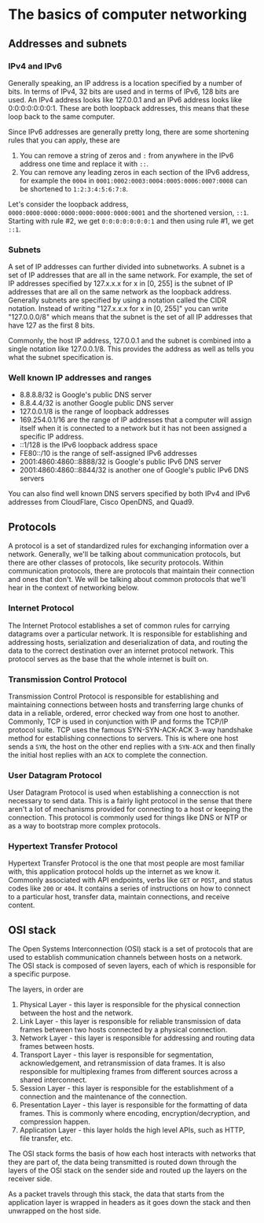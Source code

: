 # The basics of computer networking

## Addresses and subnets

### IPv4 and IPv6

Generally speaking, an IP address is a location specified by a number of bits. In terms of IPv4, 32 bits are used and in terms of IPv6, 128 bits are used. An IPv4 address looks like 127.0.0.1 and an IPv6 address looks like 0:0:0:0:0:0:0:1. These are both loopback addresses, this means that these loop back to the same computer.

Since IPv6 addresses are generally pretty long, there are some shortening rules that you can apply, these are

1. You can remove a string of zeros and `:` from anywhere in the IPv6 address one time and replace it with `::`.
2. You can remove any leading zeros in each section of the IPv6 address, for example the `0004` in `0001:0002:0003:0004:0005:0006:0007:0008` can be shortened to `1:2:3:4:5:6:7:8`.

Let's consider the loopback address, `0000:0000:0000:0000:0000:0000:0000:0001` and the shortened version, `::1`. Starting with rule #2, we get `0:0:0:0:0:0:0:1` and then using rule #1, we get `::1`.

### Subnets

A set of IP addresses can further divided into subnetworks. A subnet is a set of IP addresses that are all in the same network. For example, the set of IP addresses specified by 127.x.x.x for x in [0, 255] is the subnet of IP addresses that are all on the same network as the loopback address. Generally subnets are specified by using a notation called the CIDR notation. Instead of writing "127.x.x.x for x in [0, 255]" you can write "127.0.0.0/8" which means that the subnet is the set of all IP addresses that have 127 as the first 8 bits.

Commonly, the host IP address, 127.0.0.1 and the subnet is combined into a single notation like 127.0.0.1/8. This provides the address as well as tells you what the subnet specification is.

### Well known IP addresses and ranges

- 8.8.8.8/32 is Google's public DNS server
- 8.8.4.4/32 is another Google public DNS server
- 127.0.0.1/8 is the range of loopback addresses
- 169.254.0.1/16 are the range of IP addresses that a computer will assign itself when it is connected to a network but it has not been assigned a specific IP address.
- ::1/128 is the IPv6 loopback address space
- FE80::/10 is the range of self-assigned IPv6 addresses
- 2001:4860:4860::8888/32 is Google's public IPv6 DNS server
- 2001:4860:4860::8844/32 is another one of Google's public IPv6 DNS servers

You can also find well known DNS servers specified by both IPv4 and IPv6 addresses from CloudFlare, Cisco OpenDNS, and Quad9.

## Protocols

A protocol is a set of standardized rules for exchanging information over a network. Generally, we'll be talking about communication protocols, but there are other classes of protocols, like security protocols. Within communication protocols, there are protocols that maintain their connection and ones that don't. We will be talking about common protocols that we'll hear in the context of networking below.

### Internet Protocol

The Internet Protocol establishes a set of common rules for carrying datagrams over a particular network. It is responsible for establishing and addressing hosts, serialization and deserialization of data, and routing the data to the correct destination over an internet protocol network. This protocol serves as the base that the whole internet is built on.

### Transmission Control Protocol

Transmission Control Protocol is responsible for establishing and maintaining connections between hosts and transferring large chunks of data in a reliable, ordered, error checked way from one host to another. Commonly, TCP is used in conjunction with IP and forms the TCP/IP protocol suite. TCP uses the famous SYN-SYN-ACK-ACK 3-way handshake method for establishing connections to servers. This is where one host sends a `SYN`, the host on the other end replies with a `SYN-ACK` and then finally the initial host replies with an `ACK` to complete the connection.

### User Datagram Protocol

User Datagram Protocol is used when establishing a connecction is not necessary to send data. This is a fairly light protocol in the sense that there aren't a lot of mechanisms provided for connecting to a host or keeping the connection. This protocol is commonly used for things like DNS or NTP or as a way to bootstrap more complex protocols.

### Hypertext Transfer Protocol

Hypertext Transfer Protocol is the one that most people are most familiar with, this application protocol holds up the internet as we know it. Commonly associated with API endpoints, verbs like `GET` or `POST`, and status codes like `200` or `404`. It contains a series of instructions on how to connect to a particular host, transfer data, maintain connections, and receive content.

## OSI stack

The Open Systems Interconnection (OSI) stack is a set of protocols that are used to establish communication channels between hosts on a network. The OSI stack is composed of seven layers, each of which is responsible for a specific purpose.

The layers, in order are

1. Physical Layer - this layer is responsible for the physical connection between the host and the network.
2. Link Layer - this layer is responsible for reliable transmission of data frames between two hosts connected by a physical connection.
3. Network Layer - this layer is responsible for addressing and routing data frames between hosts.
4. Transport Layer - this layer is responsible for segmentation, acknowledgement, and retransmission of data frames. It is also responsible for multiplexing frames from different sources across a shared interconnect.
5. Session Layer - this layer is responsible for the establishment of a connection and the maintenance of the connection.
6. Presentation Layer - this layer is responsible for the formatting of data frames. This is commonly where encoding, encryption/decryption, and compression happen.
7. Application Layer - this layer holds the high level APIs, such as HTTP, file transfer, etc.

The OSI stack forms the basis of how each host interacts with networks that they are part of, the data being transmitted is routed down through the layers of the OSI stack on the sender side and routed up the layers on the receiver side.

As a packet travels through this stack, the data that starts from the application layer is wrapped in headers as it goes down the stack and then unwrapped on the host side.
